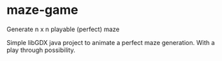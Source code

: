 # maze-game
Generate n x n playable (perfect) maze

Simple libGDX java project to animate a perfect maze generation. With a play through possibility.
